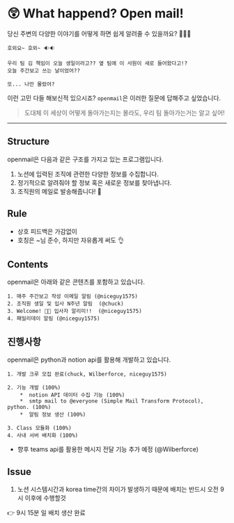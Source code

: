 # 😲 What happend? Open mail!

당신 주변의 다양한 이야기를 어떻게 하면 쉽게 알려줄 수 있을까요? 🤷🏻‍♀️

	호외요~ 호외~ 🔉🔉
	
	우리 팀 김 책임이 오늘 생일이라고?? 옆 팀에 이 사원이 새로 들어왔다고!?
	오늘 주간보고 쓰는 날이었어??
	
	또... 나만 몰랐어?

이런 고민 다들 해보신적 있으시죠? `openmail`은 이러한 질문에 답해주고 싶었습니다.

> 도대체 이 세상이 어떻게 돌아가는지는 몰라도, 우리 팀 돌아가는거는 알고 싶어!


---

## Structure
openmail은 다음과 같은 구조를 가지고 있는 프로그램입니다.
 
1.  노션에 입력된 조직에 관련한 다양한 정보를 수집합니다.
2. 정기적으로 알려줘야 할 정보 혹은 새로운 정보를 찾아냅니다.
3. 조직원의 메일로 발송해줍니다! 📮

## Rule

- 상호 피드백은 가감없이
-  호칭은 ~님 준수, 하지만 자유롭게 써도 👌

## Contents
openmail은 아래와 같은 콘텐츠를 포함하고 있습니다.

	1. 매주 주간보고 작성 이메일 알림 (@niceguy1575)
	2. 조직원 생일 및 입사 N주년 알림  (@chuck)
	3. Welcome! 👋🏻 입사자 알리미!!  (@niceguy1575)
	4. 패밀리데이 알림 (@niceguy1575)

## 진행사항
openmail은 python과 notion api를 활용해 개발하고 있습니다.

	1. 개발 크루 모집 완료(chuck, Wilberforce, niceguy1575)

	2. 기능 개발 (100%)
		*  notion API 데이터 수집 기능 (100%)
		*  smtp mail to @everyone (Simple Mail Transform Protocol), python. (100%)
		*  알림 정보 생산 (100%)
	
	3. Class 모듈화 (100%)
	4. 사내 서버 배치화 (100%)

* 향후 teams api를 활용한 메시지 전달 기능 추가 예정 (@Wilberforce)

## Issue

1. 노션 시스템시간과 korea time간의 차이가 발생하기 때문에 배치는 반드시 오전 9시 이후에 수행할것

👉 9시 15분 일 배치 생산 완료
